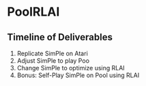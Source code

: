 # PoolRLAI

## Timeline of Deliverables
1. Replicate SimPle on Atari
2. Adjust SimPle to play Poo
3. Change SimPle to optimize using RLAI 
4. Bonus: Self-Play SimPle on Pool using RLAI